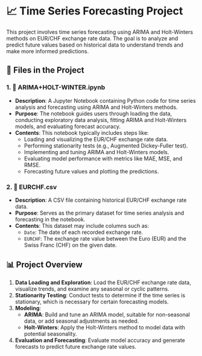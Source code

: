 # 📈 Time Series Forecasting Project
This project involves time series forecasting using ARIMA and Holt-Winters methods on EUR/CHF exchange rate data. The goal is to analyze and predict future values based on historical data to understand trends and make more informed predictions.

## 📁 Files in the Project
### 1. 📝 ARIMA+HOLT-WINTER.ipynb
- **Description**: A Jupyter Notebook containing Python code for time series analysis and forecasting using ARIMA and Holt-Winters methods.
- **Purpose**: The notebook guides users through loading the data, conducting exploratory data analysis, fitting ARIMA and Holt-Winters models, and evaluating forecast accuracy.
- **Contents**: This notebook typically includes steps like:
  - Loading and visualizing the EUR/CHF exchange rate data.
  - Performing stationarity tests (e.g., Augmented Dickey-Fuller test).
  - Implementing and tuning ARIMA and Holt-Winters models.
  - Evaluating model performance with metrics like MAE, MSE, and RMSE.
  - Forecasting future values and plotting the predictions.

### 2. 📄 EURCHF.csv
- **Description**: A CSV file containing historical EUR/CHF exchange rate data.
- **Purpose**: Serves as the primary dataset for time series analysis and forecasting in the notebook.
- **Contents**: This dataset may include columns such as:
  - `Date`: The date of each recorded exchange rate.
  - `EURCHF`: The exchange rate value between the Euro (EUR) and the Swiss Franc (CHF) on the given date.

## 📊 Project Overview
1. **Data Loading and Exploration**: Load the EUR/CHF exchange rate data, visualize trends, and examine any seasonal or cyclic patterns.
2. **Stationarity Testing**: Conduct tests to determine if the time series is stationary, which is necessary for certain forecasting models.
3. **Modeling**:
   - **ARIMA**: Build and tune an ARIMA model, suitable for non-seasonal data, or add seasonal adjustments as needed.
   - **Holt-Winters**: Apply the Holt-Winters method to model data with potential seasonality.
4. **Evaluation and Forecasting**: Evaluate model accuracy and generate forecasts to predict future exchange rate values.
